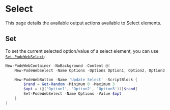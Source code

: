 # Select

This page details the available output actions available to Select elements.

## Set

To set the current selected option/value of a select element, you can use [`Set-PodeWebSelect`](../../../Functions/Outputs/Set-PodeWebSelect):

```powershell
New-PodeWebContainer -NoBackground -Content @(
    New-PodeWebSelect -Name Options -Options Option1, Option2, Option3

    New-PodeWebButton -Name 'Update Select' -ScriptBlock {
        $rand = Get-Random -Minimum 0 -Maximum 3
        $opt = (@('Option1', 'Option2', 'Option3'))[$rand]
        Set-PodeWebSelect -Name Options -Value $opt
    }
)
```
